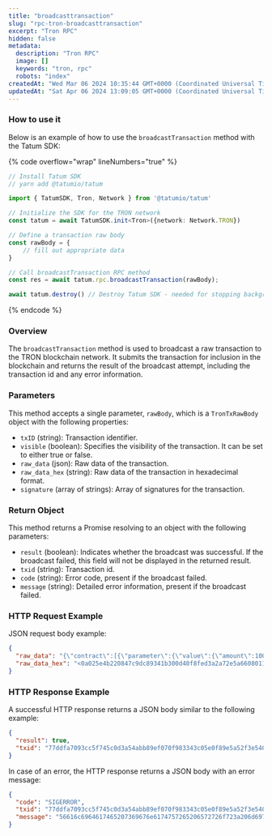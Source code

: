 ```yaml
---
title: "broadcasttransaction"
slug: "rpc-tron-broadcasttransaction"
excerpt: "Tron RPC"
hidden: false
metadata: 
  description: "Tron RPC"
  image: []
  keywords: "tron, rpc"
  robots: "index"
createdAt: "Wed Mar 06 2024 10:35:44 GMT+0000 (Coordinated Universal Time)"
updatedAt: "Sat Apr 06 2024 13:09:05 GMT+0000 (Coordinated Universal Time)"
---
```




### How to use it

Below is an example of how to use the `broadcastTransaction` method with the Tatum SDK:

{% code overflow="wrap" lineNumbers="true" %}

```typescript
// Install Tatum SDK
// yarn add @tatumio/tatum

import { TatumSDK, Tron, Network } from '@tatumio/tatum'

// Initialize the SDK for the TRON network
const tatum = await TatumSDK.init<Tron>({network: Network.TRON})

// Define a transaction raw body
const rawBody = {
    // fill out appropriate data
}

// Call broadcastTransaction RPC method
const res = await tatum.rpc.broadcastTransaction(rawBody);

await tatum.destroy() // Destroy Tatum SDK - needed for stopping background jobs
```

{% endcode %}

### Overview

The `broadcastTransaction` method is used to broadcast a raw transaction to the TRON blockchain network. It submits the transaction for inclusion in the blockchain and returns the result of the broadcast attempt, including the transaction id and any error information.

### Parameters

This method accepts a single parameter, `rawBody`, which is a `TronTxRawBody` object with the following properties:

- `txID` (string): Transaction identifier.
- `visible` (boolean): Specifies the visibility of the transaction. It can be set to either true or false.
- `raw_data` (json): Raw data of the transaction.
- `raw_data_hex` (string): Raw data of the transaction in hexadecimal format.
- `signature` (array of strings): Array of signatures for the transaction.

### Return Object

This method returns a Promise resolving to an object with the following parameters:

- `result` (boolean): Indicates whether the broadcast was successful. If the broadcast failed, this field will not be displayed in the returned result.
- `txid` (string): Transaction id.
- `code` (string): Error code, present if the broadcast failed.
- `message` (string): Detailed error information, present if the broadcast failed.

### HTTP Request Example

JSON request body example:

```json
{
  "raw_data": "{\"contract\":[{\"parameter\":{\"value\":{\"amount\":1000,\"owner_address\":\"41608f8da72479edc7dd921e4c30bb7e7cddbe722e\",\"to_address\":\"41e9d79cc47518930bc322d9bf7cddd260a0260a8d\"},\"type_url\":\"type.googleapis.com/protocol.TransferContract\"},\"type\":\"TransferContract\"}],\"ref_block_bytes\":\"5e4b\",\"ref_block_hash\":\"47c9dc89341b300d\",\"expiration\":1591089627000,\"timestamp\":1591089567635}",
  "raw_data_hex": "<0a025e4b220847c9dc89341b300d40f8fed3a2a72e5a66080112620a2d747970652e676f6f676c65617069732e636f6d2f70726f746f636f6c2e5472616e73666572436f6e747261637412310a1541608f8da72479edc7dd921e4c30bb7e7cddbe722e121541e9d79cc47518930bc322d9bf7cddd260a0260a8d18e8077093afd0a2a72e>"
}
```

### HTTP Response Example

A successful HTTP response returns a JSON body similar to the following example:

```json
{
  "result": true,
  "txid": "77ddfa7093cc5f745c0d3a54abb89ef070f983343c05e0f89e5a52f3e5401299"
}
```

In case of an error, the HTTP response returns a JSON body with an error message:

```json
{
  "code": "SIGERROR",
  "txid": "77ddfa7093cc5f745c0d3a54abb89ef070f983343c05e0f89e5a52f3e5401299",
  "message": "56616c6964617465207369676e6174757265206572726f723a206d69737320736967206f7220636f6e7472616374"
}
```
